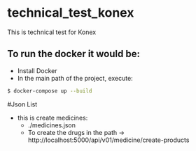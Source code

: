 # technical_test_konex

This is technical test for Konex

## To run the docker it would be:

- Install Docker
- In the main path of the project, execute:

```bash
$ docker-compose up --build
```

#Json List

- this is create medicines:
  - ./medicines.json
  - To create the drugs in the path -> http://localhost:5000/api/v01/medicine/create-products

